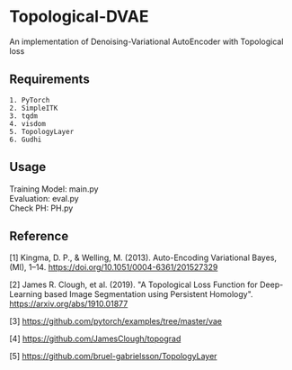 # Topological-DVAE
An implementation of Denoising-Variational AutoEncoder with Topological loss

## Requirements
```
1. PyTorch
2. SimpleITK
3. tqdm
4. visdom
5. TopologyLayer
6. Gudhi
```

## Usage
Training Model: main.py\
Evaluation: eval.py\
Check PH: PH.py

## Reference
[1] Kingma, D. P., & Welling, M. (2013). Auto-Encoding Variational Bayes, (Ml), 1–14. https://doi.org/10.1051/0004-6361/201527329

[2] James R. Clough, et al. (2019). "A Topological Loss Function for Deep-Learning based Image Segmentation using Persistent Homology". https://arxiv.org/abs/1910.01877

[3] https://github.com/pytorch/examples/tree/master/vae

[4] https://github.com/JamesClough/topograd

[5] https://github.com/bruel-gabrielsson/TopologyLayer
